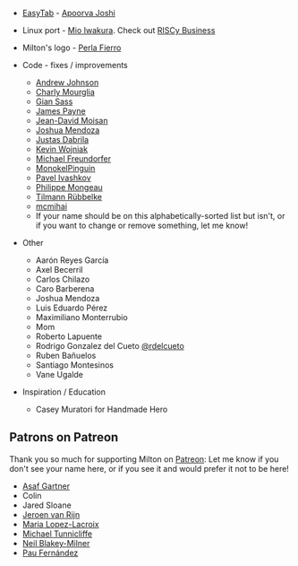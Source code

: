 
* [EasyTab](https://github.com/ApoorvaJ/EasyTab)  - [Apoorva Joshi](http://apoorvaj.io)
* Linux port - [Mio Iwakura](http://miotatsu.github.io). Check out [RISCy Business](https://www.youtube.com/user/BathtubBlogger/videos)
* Milton's logo - [Perla Fierro](http://portafolio.eclat-studio.com/)

* Code - fixes / improvements
    * [Andrew Johnson](https://github.com/AndrewJDR)
    * [Charly Mourglia](http://github.com/Zouch)
    * [Gian Sass](https://github.com/Nuke928)
    * [James Payne](https://github.com/jamoflaw)
    * [Jean-David Moisan](https://github.com/Apostolique)
    * [Joshua Mendoza](https://github.com/jomendoz)
    * [Justas Dabrila](https://github.com/SSStormy)
    * [Kevin Wojniak](https://github.com/kainjow)
    * [Michael Freundorfer](https://github.com/mordecai154)
    * [MonokelPinguin](https://github.com/MonokelPinguin)
    * [Pavel Ivashkov](https://paiv.github.io/blog/)
    * [Philippe Mongeau](http://phmongeau.com/)
    * [Tilmann Rübbelke](https://github.com/TilmannR)
    * [mcmihai](https://github.com/mcmihai)
    * If your name should be on this alphabetically-sorted list but isn't, or if you want to change or remove something, let me know!

* Other
    * Aarón Reyes García
    * Axel Becerril
    * Carlos Chilazo
    * Caro Barberena
    * Joshua Mendoza
    * Luis Eduardo Pérez
    * Maximiliano Monterrubio
    * Mom
    * Roberto Lapuente
    * Rodrigo Gonzalez del Cueto [@rdelcueto](https://twitter.com/rdelcueto)
    * Ruben Bañuelos
    * Santiago Montesinos
    * Vane Ugalde

* Inspiration / Education
    * Casey Muratori for Handmade Hero

Patrons on Patreon
------------------

Thank you so much for supporting Milton on [Patreon](https://www.patreon.com/serge_rgb?ty=h):
Let me know if you don't see your name here, or if you see it and would prefer it not to be here!

* [Asaf Gartner](https://twitter.com/asafgartner)
* Colin
* Jared Sloane
* [Jeroen van Rijn](https://twitter.com/J_vanRijn)
* [Maria Lopez-Lacroix](https://amacasera.com/)
* [Michael Tunnicliffe](https://twitter.com/fierydrake)
* [Neil Blakey-Milner](https://www.patreon.com/nxsy)
* [Pau Fernández](https://twitter.com/pauek)
